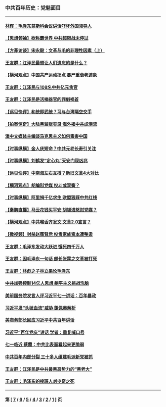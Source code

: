 ### 中共百年历史：党魁面目
---
#### [林辉：毛泽东莫斯科会议讲话吓坏外国领导人](../../pages/nf1176107/n13917931.md?10170430) 
#### [【思想领袖】欲称霸世界 中共超限战未停过](../../pages/nf1176107/n13745142.md?10170430) 
#### [【方菲访谈】宋永毅：文革与毛的非理性因素（上）](../../pages/nf1176107/n13469956.md?10170430) 
#### [王友群：江泽民最想让人们遗忘的是什么？](../../pages/nf1176107/n13408949.md?10170430) 
#### [【横河观点】中国共产运动拐点 暴严重衰老迹象](../../pages/nf1176107/n13388333.md?10170430) 
#### [王友群：江泽民与108名中共亿元贪官](../../pages/nf1176107/n13352358.md?10170430) 
#### [王友群：江泽民是活摘器官的罪魁祸首](../../pages/nf1176107/n13336903.md?10170430) 
#### [【远见快评】和统即武统？习与台湾隔空交手](../../pages/nf1176107/n13297739.md?10170430) 
#### [【拍案惊奇】大陆黑监狱实录 海外揭中共成潮流](../../pages/nf1176107/n13288853.md?10170430) 
#### [澳中文媒体主编谈马克思主义如何毒害中国](../../pages/nf1176107/n13257387.md?10170430) 
#### [【时事纵横】金人庆短命？中共元老长寿引关注](../../pages/nf1176107/n13217934.md?10170430) 
#### [【时事纵横】刘鹤发“定心丸”天安门现凶兆](../../pages/nf1176107/n13215416.md?10170430) 
#### [【远见快评】中南海左右互搏？新旧文革4大对比](../../pages/nf1176107/n13214745.md?10170430) 
#### [【横河观点】胡编怼党媒 权斗或双簧？](../../pages/nf1176107/n13210864.md?10170430) 
#### [【时事纵横】阿里捐千亿求生 欧盟狠踩中共红线](../../pages/nf1176107/n13206431.md?10170430) 
#### [【秦鹏直播】马云花钱买平安 胡锡进怒怼党媒？](../../pages/nf1176107/n13206392.md?10170430) 
#### [【横河观点】中共喉舌齐发文 文革2.0宣言？](../../pages/nf1176107/n13201248.md?10170430) 
#### [【微视频】封杀赵薇背后 权贵家族资本遭整肃](../../pages/nf1176107/n13197798.md?10170430) 
#### [王友群：毛泽东发动大跃进 饿死四千万人](../../pages/nf1176107/n13177158.md?10170430) 
#### [王友群：因毛泽东一句话 部长张霖之文革被打死](../../pages/nf1176107/n13161711.md?10170430) 
#### [王友群：林彪之子林立果论毛泽东](../../pages/nf1176107/n13128622.md?10170430) 
#### [中共加强控制14亿人思想 躺平主义挑战洗脑](../../pages/nf1176107/n13094299.md?10170430) 
#### [美前国务院发言人评习近平七一讲话：百年暴政](../../pages/nf1176107/n13066986.md?10170430) 
#### [习近平发“头破血流”威胁 蓬佩奥解析](../../pages/nf1176107/n13063604.md?10170430) 
#### [美商务部长回应习近平中共百年讲话](../../pages/nf1176107/n13062903.md?10170430) 
#### [习近平“百年党庆”讲话 学者：重复喊口号](../../pages/nf1176107/n13061411.md?10170430) 
#### [七一临近 蔡霞：中共比表面看起来更脆弱](../../pages/nf1176107/n13056418.md?10170430) 
#### [中共百年内部分裂 三十多人组建毛派新党被抓](../../pages/nf1176107/n13044023.md?10170430) 
#### [王友群：江泽民是中共最黑恶势力的“黑老大”](../../pages/nf1176107/n13022180.md?10170430) 
#### [王友群：毛泽东的接班人刘少奇之死](../../pages/nf1176107/n12991772.md?10170430) 

---
#### 第 [ [7](./7.md?10170430) / [6](./6.md?10170430) / [5](./5.md?10170430) / [4](./4.md?10170430) / [3](./3.md?10170430) / [2](./2.md?10170430) / [1](./1.md?10170430) ] 页
